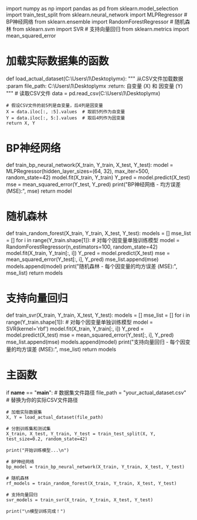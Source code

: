 import numpy as np
import pandas as pd
from sklearn.model_selection import train_test_split
from sklearn.neural_network import MLPRegressor  # BP神经网络
from sklearn.ensemble import RandomForestRegressor  # 随机森林
from sklearn.svm import SVR  # 支持向量回归
from sklearn.metrics import mean_squared_error

# 加载实际数据集的函数
def load_actual_dataset(C:\Users\1\Desktop\ymx):
    """
    从CSV文件加载数据
    :param file_path: C:\Users\1\Desktop\ymx
    :return: 自变量 (X) 和 因变量 (Y)
    """
    # 读取CSV文件
    data = pd.read_csv(C:\Users\1\Desktop\ymx)
    
    # 假设CSV文件的前5列是自变量，后4列是因变量
    X = data.iloc[:, :5].values  # 取前5列作为自变量
    Y = data.iloc[:, 5:].values  # 取后4列作为因变量
    return X, Y

# BP神经网络
def train_bp_neural_network(X_train, Y_train, X_test, Y_test):
    model = MLPRegressor(hidden_layer_sizes=(64, 32), max_iter=500, random_state=42)
    model.fit(X_train, Y_train)
    Y_pred = model.predict(X_test)
    mse = mean_squared_error(Y_test, Y_pred)
    print("BP神经网络 - 均方误差 (MSE):", mse)
    return model

# 随机森林
def train_random_forest(X_train, Y_train, X_test, Y_test):
    models = []
    mse_list = []
    for i in range(Y_train.shape[1]):  # 对每个因变量单独训练模型
        model = RandomForestRegressor(n_estimators=100, random_state=42)
        model.fit(X_train, Y_train[:, i])
        Y_pred = model.predict(X_test)
        mse = mean_squared_error(Y_test[:, i], Y_pred)
        mse_list.append(mse)
        models.append(model)
    print("随机森林 - 每个因变量的均方误差 (MSE):", mse_list)
    return models

# 支持向量回归
def train_svr(X_train, Y_train, X_test, Y_test):
    models = []
    mse_list = []
    for i in range(Y_train.shape[1]):  # 对每个因变量单独训练模型
        model = SVR(kernel='rbf')
        model.fit(X_train, Y_train[:, i])
        Y_pred = model.predict(X_test)
        mse = mean_squared_error(Y_test[:, i], Y_pred)
        mse_list.append(mse)
        models.append(model)
    print("支持向量回归 - 每个因变量的均方误差 (MSE):", mse_list)
    return models

# 主函数
if __name__ == "__main__":
    # 数据集文件路径
    file_path = "your_actual_dataset.csv"  # 替换为你的实际CSV文件路径

    # 加载实际数据集
    X, Y = load_actual_dataset(file_path)

    # 分割训练集和测试集
    X_train, X_test, Y_train, Y_test = train_test_split(X, Y, test_size=0.2, random_state=42)

    print("开始训练模型...\n")
    
    # BP神经网络
    bp_model = train_bp_neural_network(X_train, Y_train, X_test, Y_test)
    
    # 随机森林
    rf_models = train_random_forest(X_train, Y_train, X_test, Y_test)
    
    # 支持向量回归
    svr_models = train_svr(X_train, Y_train, X_test, Y_test)
    
    print("\n模型训练完成！")
